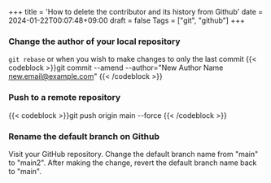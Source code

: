 +++
title = 'How to delete the contributor and its history from Github'
date = 2024-01-22T00:07:48+09:00
draft = false
Tags = ["git", "github"]
+++

### Change the author of your local repository 
`git rebase` or when you wish to make changes to only the last commit
{{< codeblock >}}git commit --amend --author="New Author Name <new.email@example.com>"
{{< /codeblock >}}

### Push to a remote repository
{{< codeblock >}}git push origin main --force
{{< /codeblock >}}


### Rename the default branch on Github
Visit your GitHub repository.
Change the default branch name from "main" to "main2".
After making the change, revert the default branch name back to "main".